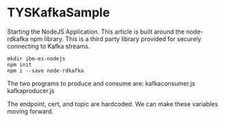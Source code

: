 # TYSKafkaSample

Starting the NodeJS Application.
This article is built around the node-rdkafka npm library. This is a third party library provided for securely connecting to Kafka streams.
```
mkdir ibm-es-nodejs 
npm init 
npm i --save node-rdkafka 
```
The two programs to produce and consume are:
kafkaconsumer.js   	
kafkaproducer.js

The endpoint, cert, and topic are hardcoded.  We can make these variables moving forward.

